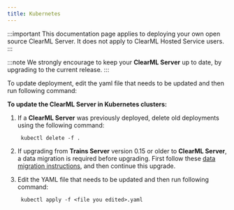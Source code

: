 ```yaml
---
title: Kubernetes
---
```


:::important
This documentation page applies to deploying your own open source ClearML Server. It does not apply to ClearML Hosted Service users.
:::

:::note
We strongly encourage to keep your **ClearML Server** up to date, by upgrading to the current release.
:::

To update deployment, edit the yaml file that needs to be updated and then run following command:

**To update the ClearML Server in Kubernetes clusters:**

1. If a **ClearML Server** was previously deployed, delete old deployments using the following command:

        kubectl delete -f .

1. If upgrading from **Trains Server** version 0.15 or older to **ClearML Server**, a data migration is required before 
   upgrading. First follow these [data migration instructions](clearml_server_es7_migration.md), and then continue this 
   upgrade.

1. Edit the YAML file that needs to be updated and then run following command:

        kubectl apply -f <file you edited>.yaml
